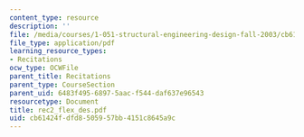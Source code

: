 ```yaml
---
content_type: resource
description: ''
file: /media/courses/1-051-structural-engineering-design-fall-2003/cb61424fdfd8505957bb4151c8645a9c_rec2_flex_des.pdf
file_type: application/pdf
learning_resource_types:
- Recitations
ocw_type: OCWFile
parent_title: Recitations
parent_type: CourseSection
parent_uid: 6483f495-6897-5aac-f544-daf637e96543
resourcetype: Document
title: rec2_flex_des.pdf
uid: cb61424f-dfd8-5059-57bb-4151c8645a9c
---
```

